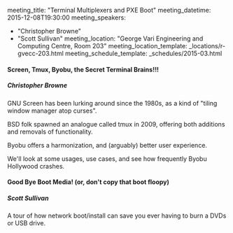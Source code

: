 meeting_title: "Terminal Multiplexers and PXE Boot"
meeting_datetime: 2015-12-08T19:30:00
meeting_speakers:
- "Christopher Browne"
- "Scott Sullivan"
meeting_location: "George Vari Engineering and Computing Centre, Room 203"
meeting_location_template: _locations/r-gvecc-203.html
meeting_schedule_template: _schedules/2015-03.html

#### Screen, Tmux, Byobu, the Secret Terminal Brains!!!
##### Christopher Browne

GNU Screen has been lurking around since the 1980s, as a kind of "tiling window manager atop curses".

BSD folk spawned an analogue called tmux in 2009, offering both additions and removals of functionality.

Byobu offers a harmonization, and (arguably) better user experience.

We'll look at some usages, use cases, and see how frequently Byobu Hollywood crashes.

#### Good Bye Boot Media! (or, don't copy that boot floopy)
##### Scott Sullivan

A tour of how network boot/install can save you ever having to burn a DVDs or USB drive. 